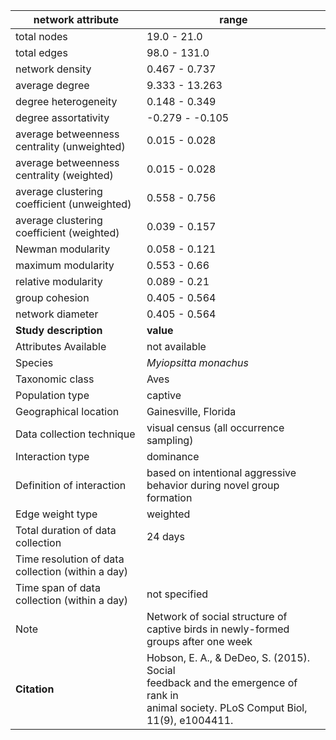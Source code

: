 network attribute|range
---|---
total nodes|19.0 - 21.0
total edges|98.0 - 131.0
network density|0.467 - 0.737
average degree|9.333 - 13.263
degree heterogeneity|0.148 - 0.349
degree assortativity|-0.279 - -0.105
average betweenness centrality (unweighted)|0.015 - 0.028
average betweenness centrality (weighted)|0.015 - 0.028
average clustering coefficient (unweighted)|0.558 - 0.756
average clustering coefficient (weighted)|0.039 - 0.157
Newman modularity|0.058 - 0.121
maximum modularity|0.553 - 0.66
relative modularity|0.089 - 0.21
group cohesion|0.405 - 0.564
network diameter|0.405 - 0.564
**Study description**|**value**
Attributes Available|not available
Species|*Myiopsitta monachus*
Taxonomic class|Aves
Population type|captive
Geographical location|Gainesville, Florida
Data collection technique|visual census (all occurrence sampling)
Interaction type|dominance
Definition of interaction|based on intentional aggressive behavior during novel group formation
Edge weight type|weighted
Total duration of data collection|24 days
Time resolution of data collection (within a day)|
Time span of data collection (within a day)|not specified
Note|Network of social structure of captive birds in newly-formed groups after one week
**Citation** | Hobson, E. A., & DeDeo, S. (2015). Social <br> feedback and the emergence of rank in <br> animal society. PLoS Comput Biol, 11(9), e1004411. <br>